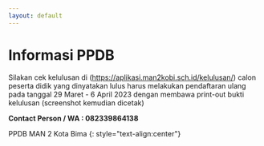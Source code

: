 ```yaml
---
layout: default
---
```


# Informasi PPDB

Silakan cek kelulusan di (https://aplikasi.man2kobi.sch.id/kelulusan/) 
calon peserta didik yang dinyatakan lulus harus melakukan pendaftaran ulang pada tanggal 29 Maret - 6 April 2023 dengan membawa print-out bukti kelulusan (screenshot kemudian dicetak)

**Contact Person / WA : 082339864138**

PPDB MAN 2 Kota Bima
{: style="text-align:center"}
